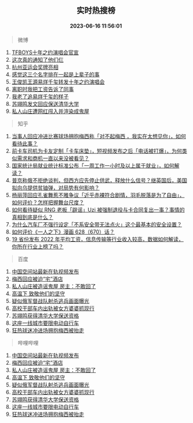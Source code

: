 <div align="center"><h2>实时热搜榜</h2><h4>2023-06-16 11:56:01</h4></div>

> 微博  

1. [TFBOYS十年之约演唱会官宣](https://s.weibo.com/weibo?q=%23TFBOYS%E5%8D%81%E5%B9%B4%E4%B9%8B%E7%BA%A6%E6%BC%94%E5%94%B1%E4%BC%9A%E5%AE%98%E5%AE%A3%23&t=31&band_rank=1&Refer=top)<br />
2. [这次真的通知了他们仨](https://s.weibo.com/weibo?q=%23%E8%BF%99%E6%AC%A1%E7%9C%9F%E7%9A%84%E9%80%9A%E7%9F%A5%E4%BA%86%E4%BB%96%E4%BB%AC%E4%BB%A8%23&t=31&band_rank=2&Refer=top)<br />
3. [杭州亚运会奖牌亮相](https://s.weibo.com/weibo?q=%23%E6%9D%AD%E5%B7%9E%E4%BA%9A%E8%BF%90%E4%BC%9A%E5%A5%96%E7%89%8C%E4%BA%AE%E7%9B%B8%23&t=31&band_rank=3&Refer=top)<br />
4. [感觉这三个名字排在一起是上辈子的事](https://s.weibo.com/weibo?q=%E6%84%9F%E8%A7%89%E8%BF%99%E4%B8%89%E4%B8%AA%E5%90%8D%E5%AD%97%E6%8E%92%E5%9C%A8%E4%B8%80%E8%B5%B7%E6%98%AF%E4%B8%8A%E8%BE%88%E5%AD%90%E7%9A%84%E4%BA%8B&t=31&band_rank=4&Refer=top)<br />
5. [王俊凯王源易烊千玺转发十年之约演唱会](https://s.weibo.com/weibo?q=%23%E7%8E%8B%E4%BF%8A%E5%87%AF%E7%8E%8B%E6%BA%90%E6%98%93%E7%83%8A%E5%8D%83%E7%8E%BA%E8%BD%AC%E5%8F%91%E5%8D%81%E5%B9%B4%E4%B9%8B%E7%BA%A6%E6%BC%94%E5%94%B1%E4%BC%9A%23&t=31&band_rank=5&Refer=top)<br />
6. [离职时我把工资告诉了同事](https://s.weibo.com/weibo?q=%23%E7%A6%BB%E8%81%8C%E6%97%B6%E6%88%91%E6%8A%8A%E5%B7%A5%E8%B5%84%E5%91%8A%E8%AF%89%E4%BA%86%E5%90%8C%E4%BA%8B%23&t=31&band_rank=6&Refer=top)<br />
7. [我老了追易烊千玺的样子](https://s.weibo.com/weibo?q=%23%E6%88%91%E8%80%81%E4%BA%86%E8%BF%BD%E6%98%93%E7%83%8A%E5%8D%83%E7%8E%BA%E7%9A%84%E6%A0%B7%E5%AD%90%23&t=31&band_rank=7&Refer=top)<br />
8. [苏翊鸣发文回应保送清华大学](https://s.weibo.com/weibo?q=%23%E8%8B%8F%E7%BF%8A%E9%B8%A3%E5%8F%91%E6%96%87%E5%9B%9E%E5%BA%94%E4%BF%9D%E9%80%81%E6%B8%85%E5%8D%8E%E5%A4%A7%E5%AD%A6%23&t=31&band_rank=8&Refer=top)<br />
9. [私人山庄遭网红闯入并渲染成鬼屋](https://s.weibo.com/weibo?q=%23%E7%A7%81%E4%BA%BA%E5%B1%B1%E5%BA%84%E9%81%AD%E7%BD%91%E7%BA%A2%E9%97%AF%E5%85%A5%E5%B9%B6%E6%B8%B2%E6%9F%93%E6%88%90%E9%AC%BC%E5%B1%8B%23&t=31&band_rank=9&Refer=top)<br />

> 知乎  

1. [当事人回应冲进比赛球场拥抱梅西称「对不起梅西 ，我实在太想见你」，如何看待此事？](https://www.zhihu.com/question/606862192)<br />
2. [前卡车司机为卡友定制「卡车床垫」，短视频发布之后「电话被打爆」，为何类似需求和商机一直以来没被看见？](https://www.zhihu.com/question/606211544)<br />
3. [国家统计局就业统计标准公布「一周工作一小时及以上属于就业」，如何解读？](https://www.zhihu.com/question/606913407)<br />
4. [普京称俄不拒绝谈判，但西方应先停止供武，释放什么信号？继英国后，美国拟向乌提供贫铀弹，对局势有何影响？](https://www.zhihu.com/question/606715673)<br />
5. [杨丽萍回应孔雀舞惹不雅争议「近乎赤裸符合剧情，羽毛脱落是为了自由」，如何评价？怎样把握舞台尺度？](https://www.zhihu.com/question/606793449)<br />
6. [如何看待疑似 RNG 老板「辟谣」Uzi 被强制退役与卡合同复出一事？事情的真相到底是什么？](https://www.zhihu.com/question/606741180)<br />
7. [为什么汽车厂不强行设定「不系安全带无法点火」这个最基本的安全设置？](https://www.zhihu.com/question/604311886)<br />
8. [如何评价《一人之下》漫画 628（670）话？](https://www.zhihu.com/question/606881931)<br />
9. [19 省份发布 2022 年平均工资，信息传输等行业收入较高，数据如何解读，你所在行业上榜了吗？](https://www.zhihu.com/question/606919452)<br />

> 百度  

1. [中国空间站最新在轨视频发布](https://www.baidu.com/s?wd=%E4%B8%AD%E5%9B%BD%E7%A9%BA%E9%97%B4%E7%AB%99%E6%9C%80%E6%96%B0%E5%9C%A8%E8%BD%A8%E8%A7%86%E9%A2%91%E5%8F%91%E5%B8%83&sa=fyb_news&rsv_dl=fyb_news)<br />
2. [梅西回应被迫“宅”酒店](https://www.baidu.com/s?wd=%E6%A2%85%E8%A5%BF%E5%9B%9E%E5%BA%94%E8%A2%AB%E8%BF%AB%E2%80%9C%E5%AE%85%E2%80%9D%E9%85%92%E5%BA%97&sa=fyb_news&rsv_dl=fyb_news)<br />
3. [私人山庄被造谣鬼屋 房主：不敢回了](https://www.baidu.com/s?wd=%E7%A7%81%E4%BA%BA%E5%B1%B1%E5%BA%84%E8%A2%AB%E9%80%A0%E8%B0%A3%E9%AC%BC%E5%B1%8B+%E6%88%BF%E4%B8%BB%EF%BC%9A%E4%B8%8D%E6%95%A2%E5%9B%9E%E4%BA%86&sa=fyb_news&rsv_dl=fyb_news)<br />
4. [高温下 致敬他们的坚守](https://www.baidu.com/s?wd=%E9%AB%98%E6%B8%A9%E4%B8%8B+%E8%87%B4%E6%95%AC%E4%BB%96%E4%BB%AC%E7%9A%84%E5%9D%9A%E5%AE%88&sa=fyb_news&rsv_dl=fyb_news)<br />
5. [疑似俄军督战队射杀逃兵画面曝光](https://www.baidu.com/s?wd=%E7%96%91%E4%BC%BC%E4%BF%84%E5%86%9B%E7%9D%A3%E6%88%98%E9%98%9F%E5%B0%84%E6%9D%80%E9%80%83%E5%85%B5%E7%94%BB%E9%9D%A2%E6%9B%9D%E5%85%89&sa=fyb_news&rsv_dl=fyb_news)<br />
6. [高校干部车内出轨被女方婆婆抓现行](https://www.baidu.com/s?wd=%E9%AB%98%E6%A0%A1%E5%B9%B2%E9%83%A8%E8%BD%A6%E5%86%85%E5%87%BA%E8%BD%A8%E8%A2%AB%E5%A5%B3%E6%96%B9%E5%A9%86%E5%A9%86%E6%8A%93%E7%8E%B0%E8%A1%8C&sa=fyb_news&rsv_dl=fyb_news)<br />
7. [苏翊鸣获得清华大学保送资格](https://www.baidu.com/s?wd=%E8%8B%8F%E7%BF%8A%E9%B8%A3%E8%8E%B7%E5%BE%97%E6%B8%85%E5%8D%8E%E5%A4%A7%E5%AD%A6%E4%BF%9D%E9%80%81%E8%B5%84%E6%A0%BC&sa=fyb_news&rsv_dl=fyb_news)<br />
8. [这座一线城市要限电动自行车](https://www.baidu.com/s?wd=%E8%BF%99%E5%BA%A7%E4%B8%80%E7%BA%BF%E5%9F%8E%E5%B8%82%E8%A6%81%E9%99%90%E7%94%B5%E5%8A%A8%E8%87%AA%E8%A1%8C%E8%BD%A6&sa=fyb_news&rsv_dl=fyb_news)<br />
9. [狂热球迷冲进场拥抱梅西被抬走](https://www.baidu.com/s?wd=%E7%8B%82%E7%83%AD%E7%90%83%E8%BF%B7%E5%86%B2%E8%BF%9B%E5%9C%BA%E6%8B%A5%E6%8A%B1%E6%A2%85%E8%A5%BF%E8%A2%AB%E6%8A%AC%E8%B5%B0&sa=fyb_news&rsv_dl=fyb_news)<br />

> 哔哩哔哩  

1. [中国空间站最新在轨视频发布](https://www.baidu.com/s?wd=%E4%B8%AD%E5%9B%BD%E7%A9%BA%E9%97%B4%E7%AB%99%E6%9C%80%E6%96%B0%E5%9C%A8%E8%BD%A8%E8%A7%86%E9%A2%91%E5%8F%91%E5%B8%83&sa=fyb_news&rsv_dl=fyb_news)<br />
2. [梅西回应被迫“宅”酒店](https://www.baidu.com/s?wd=%E6%A2%85%E8%A5%BF%E5%9B%9E%E5%BA%94%E8%A2%AB%E8%BF%AB%E2%80%9C%E5%AE%85%E2%80%9D%E9%85%92%E5%BA%97&sa=fyb_news&rsv_dl=fyb_news)<br />
3. [私人山庄被造谣鬼屋 房主：不敢回了](https://www.baidu.com/s?wd=%E7%A7%81%E4%BA%BA%E5%B1%B1%E5%BA%84%E8%A2%AB%E9%80%A0%E8%B0%A3%E9%AC%BC%E5%B1%8B+%E6%88%BF%E4%B8%BB%EF%BC%9A%E4%B8%8D%E6%95%A2%E5%9B%9E%E4%BA%86&sa=fyb_news&rsv_dl=fyb_news)<br />
4. [高温下 致敬他们的坚守](https://www.baidu.com/s?wd=%E9%AB%98%E6%B8%A9%E4%B8%8B+%E8%87%B4%E6%95%AC%E4%BB%96%E4%BB%AC%E7%9A%84%E5%9D%9A%E5%AE%88&sa=fyb_news&rsv_dl=fyb_news)<br />
5. [疑似俄军督战队射杀逃兵画面曝光](https://www.baidu.com/s?wd=%E7%96%91%E4%BC%BC%E4%BF%84%E5%86%9B%E7%9D%A3%E6%88%98%E9%98%9F%E5%B0%84%E6%9D%80%E9%80%83%E5%85%B5%E7%94%BB%E9%9D%A2%E6%9B%9D%E5%85%89&sa=fyb_news&rsv_dl=fyb_news)<br />
6. [高校干部车内出轨被女方婆婆抓现行](https://www.baidu.com/s?wd=%E9%AB%98%E6%A0%A1%E5%B9%B2%E9%83%A8%E8%BD%A6%E5%86%85%E5%87%BA%E8%BD%A8%E8%A2%AB%E5%A5%B3%E6%96%B9%E5%A9%86%E5%A9%86%E6%8A%93%E7%8E%B0%E8%A1%8C&sa=fyb_news&rsv_dl=fyb_news)<br />
7. [苏翊鸣获得清华大学保送资格](https://www.baidu.com/s?wd=%E8%8B%8F%E7%BF%8A%E9%B8%A3%E8%8E%B7%E5%BE%97%E6%B8%85%E5%8D%8E%E5%A4%A7%E5%AD%A6%E4%BF%9D%E9%80%81%E8%B5%84%E6%A0%BC&sa=fyb_news&rsv_dl=fyb_news)<br />
8. [这座一线城市要限电动自行车](https://www.baidu.com/s?wd=%E8%BF%99%E5%BA%A7%E4%B8%80%E7%BA%BF%E5%9F%8E%E5%B8%82%E8%A6%81%E9%99%90%E7%94%B5%E5%8A%A8%E8%87%AA%E8%A1%8C%E8%BD%A6&sa=fyb_news&rsv_dl=fyb_news)<br />
9. [狂热球迷冲进场拥抱梅西被抬走](https://www.baidu.com/s?wd=%E7%8B%82%E7%83%AD%E7%90%83%E8%BF%B7%E5%86%B2%E8%BF%9B%E5%9C%BA%E6%8B%A5%E6%8A%B1%E6%A2%85%E8%A5%BF%E8%A2%AB%E6%8A%AC%E8%B5%B0&sa=fyb_news&rsv_dl=fyb_news)<br />
